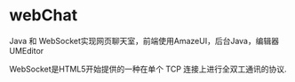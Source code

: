 # webChat
Java 和 WebSocket实现网页聊天室，前端使用AmazeUI，后台Java，编辑器UMEditor

WebSocket是HTML5开始提供的一种在单个 TCP 连接上进行全双工通讯的协议.
